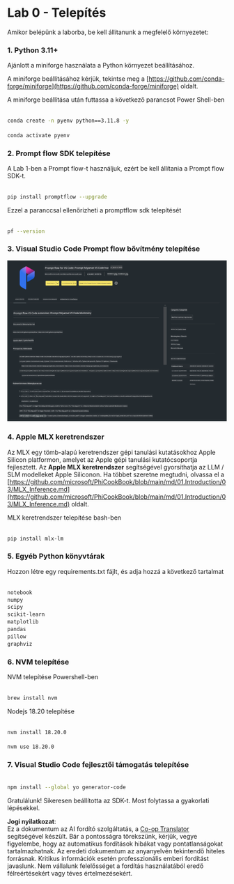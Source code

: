<!--
CO_OP_TRANSLATOR_METADATA:
{
  "original_hash": "4b16264917d9b93169745d92b8ce8c65",
  "translation_date": "2025-07-17T04:20:41+00:00",
  "source_file": "md/02.Application/02.Code/Phi3/VSCodeExt/HOL/Apple/01.Installations.md",
  "language_code": "hu"
}
-->
# **Lab 0 - Telepítés**

Amikor belépünk a laborba, be kell állítanunk a megfelelő környezetet:


### **1. Python 3.11+**

Ajánlott a miniforge használata a Python környezet beállításához.

A miniforge beállításához kérjük, tekintse meg a [https://github.com/conda-forge/miniforge](https://github.com/conda-forge/miniforge) oldalt.

A miniforge beállítása után futtassa a következő parancsot Power Shell-ben

```bash

conda create -n pyenv python==3.11.8 -y

conda activate pyenv

```


### **2. Prompt flow SDK telepítése**

A Lab 1-ben a Prompt flow-t használjuk, ezért be kell állítania a Prompt flow SDK-t.

```bash

pip install promptflow --upgrade

```

Ezzel a paranccsal ellenőrizheti a promptflow sdk telepítését


```bash

pf --version

```

### **3. Visual Studio Code Prompt flow bővítmény telepítése**

![pf](../../../../../../../../../translated_images/pf_ext.8cf76b5846e9b8562b0dd276004237b3ff3797066b9f912d39c0ae6c88b35878.hu.png)

### **4. Apple MLX keretrendszer**

Az MLX egy tömb-alapú keretrendszer gépi tanulási kutatásokhoz Apple Silicon platformon, amelyet az Apple gépi tanulási kutatócsoportja fejlesztett. Az **Apple MLX keretrendszer** segítségével gyorsíthatja az LLM / SLM modelleket Apple Siliconon. Ha többet szeretne megtudni, olvassa el a [https://github.com/microsoft/PhiCookBook/blob/main/md/01.Introduction/03/MLX_Inference.md](https://github.com/microsoft/PhiCookBook/blob/main/md/01.Introduction/03/MLX_Inference.md) oldalt.

MLX keretrendszer telepítése bash-ben


```bash

pip install mlx-lm

```



### **5. Egyéb Python könyvtárak**

Hozzon létre egy requirements.txt fájlt, és adja hozzá a következő tartalmat

```txt

notebook
numpy 
scipy 
scikit-learn 
matplotlib 
pandas 
pillow 
graphviz

```


### **6. NVM telepítése**

NVM telepítése Powershell-ben


```bash

brew install nvm

```

Nodejs 18.20 telepítése


```bash

nvm install 18.20.0

nvm use 18.20.0

```

### **7. Visual Studio Code fejlesztői támogatás telepítése**


```bash

npm install --global yo generator-code

```

Gratulálunk! Sikeresen beállította az SDK-t. Most folytassa a gyakorlati lépésekkel.

**Jogi nyilatkozat**:  
Ez a dokumentum az AI fordító szolgáltatás, a [Co-op Translator](https://github.com/Azure/co-op-translator) segítségével készült. Bár a pontosságra törekszünk, kérjük, vegye figyelembe, hogy az automatikus fordítások hibákat vagy pontatlanságokat tartalmazhatnak. Az eredeti dokumentum az anyanyelvén tekintendő hiteles forrásnak. Kritikus információk esetén professzionális emberi fordítást javaslunk. Nem vállalunk felelősséget a fordítás használatából eredő félreértésekért vagy téves értelmezésekért.